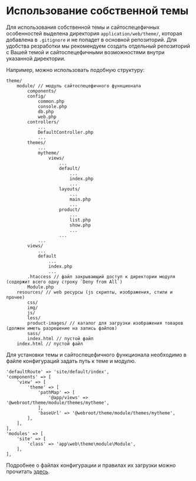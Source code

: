 # Использование собственной темы

Для использования собственной темы и сайтоспецефичных особенностей выделена директория `application/web/theme/`, которая добавлена в `.gitignore` и не попадет в основной репозиторий. Для удобства резработки мы рекомендуем создать отдельный репозиторий с Вашей темой и сайтоспецефичными возможностями внутри указанной директории.

Например, можно использовать подобную структуру:

```
theme/
	module/ // модуль сайтоспецефичного функционала
		components/
		config/
			common.php
			console.php
			db.php
			web.php
		controllers/
			...
			DefaultController.php
			...
		themes/
			...
			mytheme/
				views/
					...
					default/
						...
						index.php
						...
					layouts/
						...
						main.php
						...
					product/
						...
						list.php
						show.php
						...
					...
			...
		views/
			...
			default
				...
				index.php
				...
		.htaccess // файл закрывающий доступ к директории модуля (содержит всего одну строку `Deny from All`)
		Module.php
	resources/ // web ресурсы (js скрипты, изображения, стили и прочее)
		css/
		img/
		js/
		less/
		product-images/ // каталог для загрузки изображения товаров (должен иметь разрешение на запись файлов)
		sass/
		index.html // пустой файл
	index.html // пустой файл
```

Для установки темы и сайтоспецефичного функционала необходимо в файле конфигураций задать путь к теме и модулю.


```
'defaultRoute' => 'site/default/index',
'components' => [
    'view' => [
        'theme' => [
            'pathMap' => [
                '@app/views' => '@webroot/theme/module/themes/mytheme',
            ],
            'baseUrl' => '@webroot/theme/module/themes/mytheme',
        ],
    ],
],
'modules' => [
    'site' => [
        'class' => 'app\web\theme\module\Module',
    ],
],
```

Подробнее о файлах конфигурации и правилах их загрузки можно прочитать [здесь](configuration_files).
